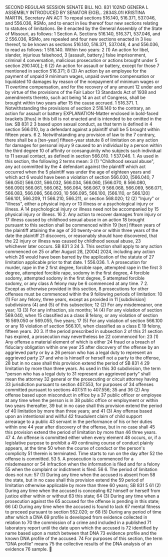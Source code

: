 SECOND REGULAR SESSION
SENATE BILL NO. 831
102ND GENERA L ASSEMBLY
INTRODUCED BY SENATOR EIGEL.
2834S.01I KRISTINA MARTIN, Secretary
AN ACT
To repeal sections 516.140, 516.371, 537.046, and 556.036, RSMo, and to enact in lieu thereof
four new sections relating to statutes of limitations.
Be it enacted by the General Assembly of the State of Missouri, as follows:
1 Section A. Sections 516.140, 516.371, 537.046, and
2 556.036, RSMo, are repealed and four new sections enacted in
3 lieu thereof, to be known as sections 516.140, 516.371, 537.046,
4 and 556.036, to read as follows:
1 516.140. Within two years:
2 (1) An action for libel, slander, injurious falsehood,
3 [assault, battery,] false imprisonment, criminal
4 conversation, malicious prosecution or actions brought under
5 section 290.140[.];
6 (2) An action for assault or battery, except for those
7 mentioned in section 516.371;
8 (3) An action by an employee for the payment of unpaid
9 minimum wages, unpaid overtime compensation or liquidated
10 damages by reason of the nonpayment of minimum wages or
11 overtime compensation, and for the recovery of any amount
12 under and by virtue of the provisions of the Fair Labor
13 Standards Act of 1938 and amendments thereto, such act being
14 an act of Congress, shall be brought within two years after
15 the cause accrued.
1 516.371. 1. Notwithstanding the provisions of section
2 516.140 to the contrary, an action for assault or battery
EXPLANATION-Matter enclosed in bold-faced brackets [thus] in this bill is not enacted
and is intended to be omitted in the law.
SB 831 2
3 based upon sexual conduct, as that term is defined in
4 section 566.010, by a defendant against a plaintiff shall be
5 brought within fifteen years.
6 2. Notwithstanding any provision of law to the
7 contrary, there shall be a [ten-year] fifteen-year statute
8 of limitation on any action for damages for personal injury
9 caused to an individual by a person within the third degree
10 of affinity or consanguinity who subjects such individual to
11 sexual contact, as defined in section 566.010.
1 537.046. 1. As used in this section, the following
2 terms mean:
3 (1) "Childhood sexual abuse", any act committed by the
4 defendant against the plaintiff which act occurred when the
5 plaintiff was under the age of eighteen years and which act
6 would have been a violation of section 566.030, [566.040,
7 566.050] 566.031, 566.032, 566.034, 566.060, [566.070,
8 566.080, 566.090] 566.061, 566.062, 566.064, 566.067,
9 566.068, 566.069, 566.071, 566.083, 566.086, 566.093,
10 566.095, 566.100, [566.110, or 566.120] 566.101, 566.209,
11 566.210, 566.211, or section 568.020;
12 (2) "Injury" or "illness", either a physical injury or
13 illness or a psychological injury or illness. A
14 psychological injury or illness need not be accompanied by
15 physical injury or illness.
16 2. Any action to recover damages from injury or
17 illness caused by childhood sexual abuse in an action
18 brought pursuant to this section shall be commenced within
19 [ten] fifteen years of the plaintiff attaining the age of
20 twenty-one or within three years of the date the plaintiff
21 discovers, or reasonably should have discovered, that the
22 injury or illness was caused by childhood sexual abuse,
23 whichever later occurs.
SB 831 3
24 3. This section shall apply to any action commenced on
25 or after August 28, [2004] 2024, including any action which
26 would have been barred by the application of the statute of
27 limitation applicable prior to that date.
1 556.036. 1. A prosecution for murder, rape in the
2 first degree, forcible rape, attempted rape in the first
3 degree, attempted forcible rape, sodomy in the first degree,
4 forcible sodomy, attempted sodomy in the first degree,
5 attempted forcible sodomy, or any class A felony may be
6 commenced at any time.
7 2. Except as otherwise provided in this section,
8 prosecutions for other offenses must be commenced within the
9 following periods of limitation:
10 (1) For any felony, three years, except as provided in
11 [subdivision] subdivisions (4) and (5) of this subsection;
12 (2) For any misdemeanor, one year;
13 (3) For any infraction, six months;
14 (4) For any violation of section 569.040, when
15 classified as a class B felony, or any violation of section
16 569.050 or 569.055, five years;
17 (5) For any violation of section 566.100 or any
18 violation of section 566.101, when classified as a class E
19 felony, fifteen years.
20 3. If the period prescribed in subsection 2 of this
21 section has expired, a prosecution may nevertheless be
22 commenced for:
23 (1) Any offense a material element of which is either
24 fraud or a breach of fiduciary obligation within one year
25 after discovery of the offense by an aggrieved party or by a
26 person who has a legal duty to represent an aggrieved party
27 and who is himself or herself not a party to the offense,
28 but in no case shall this provision extend the period of
SB 831 4
29 limitation by more than three years. As used in this
30 subdivision, the term "person who has a legal duty to
31 represent an aggrieved party" shall mean the attorney
32 general or the prosecuting or circuit attorney having
33 jurisdiction pursuant to section 407.553, for purposes of
34 offenses committed pursuant to sections 407.511 to 407.556;
35 and
36 (2) Any offense based upon misconduct in office by a
37 public officer or employee at any time when the person is in
38 public office or employment or within two years thereafter,
39 but in no case shall this provision extend the period of
40 limitation by more than three years; and
41 (3) Any offense based upon an intentional and willful
42 fraudulent claim of child support arrearage to a public
43 servant in the performance of his or her duties within one
44 year after discovery of the offense, but in no case shall
45 this provision extend the period of limitation by more than
46 three years.
47 4. An offense is committed either when every element
48 occurs, or, if a legislative purpose to prohibit a
49 continuing course of conduct plainly appears, at the time
50 when the course of conduct or the person's complicity
51 therein is terminated. Time starts to run on the day after
52 the offense is committed.
53 5. A prosecution is commenced for a misdemeanor or
54 infraction when the information is filed and for a felony
55 when the complaint or indictment is filed.
56 6. The period of limitation does not run:
57 (1) During any time when the accused is absent from
58 the state, but in no case shall this provision extend the
59 period of limitation otherwise applicable by more than three
60 years;
SB 831 5
61 (2) During any time when the accused is concealing
62 himself or herself from justice either within or without
63 this state;
64 (3) During any time when a prosecution against the
65 accused for the offense is pending in this state;
66 (4) During any time when the accused is found to lack
67 mental fitness to proceed pursuant to section 552.020; or
68 (5) During any period of time after which a DNA
69 profile is developed from evidence collected in relation to
70 the commission of a crime and included in a published
71 laboratory report until the date upon which the accused is
72 identified by name based upon a match between that DNA
73 evidence profile and the known DNA profile of the accused.
74 For purposes of this section, the term "DNA profile" means
75 the collective results of the DNA analysis of an evidence
76 sample.
